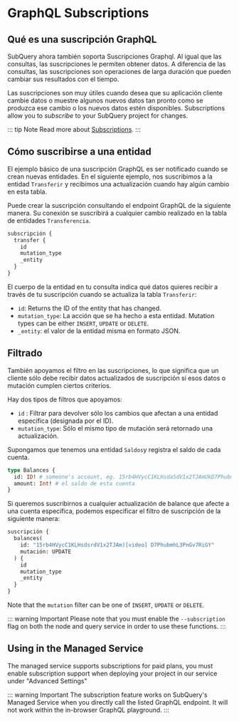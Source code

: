 # GraphQL Subscriptions

## Qué es una suscripción GraphQL

SubQuery ahora también soporta Suscripciones Graphql. Al igual que las consultas, las suscripciones le permiten obtener datos. A diferencia de las consultas, las suscripciones son operaciones de larga duración que pueden cambiar sus resultados con el tiempo.

Las suscripciones son muy útiles cuando desea que su aplicación cliente cambie datos o muestre algunos nuevos datos tan pronto como se produzca ese cambio o los nuevos datos estén disponibles. Subscriptions allow you to _subscribe_ to your SubQuery project for changes.

::: tip Note Read more about [Subscriptions](https://www.apollographql.com/docs/react/data/subscriptions/). :::

## Cómo suscribirse a una entidad

El ejemplo básico de una suscripción GraphQL es ser notificado cuando se crean nuevas entidades. En el siguiente ejemplo, nos suscribimos a la entidad `Transferir` y recibimos una actualización cuando hay algún cambio en esta tabla.

Puede crear la suscripción consultando el endpoint GraphQL de la siguiente manera. Su conexión se suscribirá a cualquier cambio realizado en la tabla de entidades `Transferencia`.

```graphql
subscripción {
  transfer {
    id
    mutation_type
    _entity
  }
}
```

El cuerpo de la entidad en tu consulta indica qué datos quieres recibir a través de tu suscripción cuando se actualiza la tabla `Transferir`:

- `id`: Returns the ID of the entity that has changed.
- `mutation_type`: La acción que se ha hecho a esta entidad. Mutation types can be either `INSERT`, `UPDATE` or `DELETE`.
- `_entity`: el valor de la entidad misma en formato JSON.

## Filtrado

También apoyamos el filtro en las suscripciones, lo que significa que un cliente sólo debe recibir datos actualizados de suscripción si esos datos o mutación cumplen ciertos criterios.

Hay dos tipos de filtros que apoyamos:

- `id` : Filtrar para devolver sólo los cambios que afectan a una entidad específica (designada por el ID).
- `mutation_type`: Sólo el mismo tipo de mutación será retornado una actualización.

Supongamos que tenemos una entidad `Saldos`y registra el saldo de cada cuenta.

```graphql
type Balances {
  id: ID! # someone's account, eg. 15rb4HVycC1KLHsdaSdV1x2TJAmUkD7PhubmhL3PnGv7RiGY
  amount: Int! # el saldo de esta cuenta
}
```

Si queremos suscribirnos a cualquier actualización de balance que afecte a una cuenta específica, podemos especificar el filtro de suscripción de la siguiente manera:

```graphql
suscripción {
  balances(
    id: "15rb4HVycC1KLHsdsrdV1x2TJAm)[video] D7PhubmhL3PnGv7RiGY"
    mutación: UPDATE
  ) {
    id
    mutation_type
    _entity
  }
}
```

Note that the `mutation` filter can be one of `INSERT`, `UPDATE` or `DELETE`.

::: warning Important Please note that you must enable the `--subscription` flag on both the node and query service in order to use these functions. :::

## Using in the Managed Service

The managed service supports subscriptions for paid plans, you must enable subscription support when deploying your project in our service under "Advanced Settings"

::: warning Important
The subscription feature works on SubQuery's Managed Service when you directly call the listed GraphQL endpoint. It will not work within the in-browser GraphQL playground.
:::
